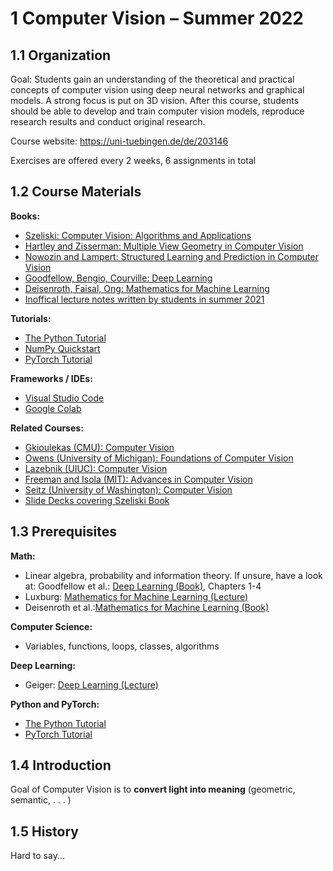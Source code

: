 # 1 Computer Vision – Summer 2022

## 1.1 Organization

Goal: Students gain an understanding of the theoretical and practical concepts of computer vision using deep neural networks and graphical models. A strong focus is put on 3D vision. After this course, students should be able to develop and train computer vision models, reproduce research results and conduct original research.

Course website: <https://uni-tuebingen.de/de/203146>

Exercises are offered every 2 weeks, 6 assignments in total

## 1.2 Course Materials

**Books:**

- [Szeliski: Computer Vision: Algorithms and Applications](http://szeliski.org/Book/)
- [Hartley and Zisserman: Multiple View Geometry in Computer Vision](https://www.robots.ox.ac.uk/~vgg/hzbook/)
- [Nowozin and Lampert: Structured Learning and Prediction in Computer Vision](https://pub.ist.ac.at/~chl/papers/nowozin-fnt2011.pdf)
- [Goodfellow, Bengio, Courville: Deep Learning](https://www.deeplearningbook.org/)
- [Deisenroth, Faisal, Ong: Mathematics for Machine Learning](https://mml-book.github.io/)
- [Inoffical lecture notes written by students in summer 2021](https://uni-tuebingen.de/de/203146)

**Tutorials:**

- [The Python Tutorial](https://docs.python.org/3/tutorial/)
- [NumPy Quickstart](https://numpy.org/devdocs/user/quickstart.html)
- [PyTorch Tutorial](https://pytorch.org/tutorials/)

**Frameworks / IDEs:**

- [Visual Studio Code](https://code.visualstudio.com/)
- [Google Colab](https://colab.research.google.com)

**Related Courses:**

- [Gkioulekas (CMU): Computer Vision](http://www.cs.cmu.edu/~16385/)
- [Owens (University of Michigan): Foundations of Computer Vision](https://web.eecs.umich.edu/~ahowens/eecs504/w20/)
- [Lazebnik (UIUC): Computer Vision](https://slazebni.cs.illinois.edu/spring19/)
- [Freeman and Isola (MIT): Advances in Computer Vision](http://6.869.csail.mit.edu/sp21/)
- [Seitz (University of Washington): Computer Vision](https://courses.cs.washington.edu/courses/cse576/20sp/)
- [Slide Decks covering Szeliski Book](http://szeliski.org/Book/)

## 1.3 Prerequisites

**Math:**

- Linear algebra, probability and information theory. If unsure, have a look at: Goodfellow et al.: [Deep Learning (Book)](https://www.deeplearningbook.org/), Chapters 1-4
- Luxburg: [Mathematics for Machine Learning (Lecture)](http://www.tml.cs.uni-tuebingen.de/teaching/2020_maths_for_ml/index.php)
- Deisenroth et al.:[Mathematics for Machine Learning (Book)](https://mml-book.github.io/)

**Computer Science:**

- Variables, functions, loops, classes, algorithms

**Deep Learning:**

- Geiger: [Deep Learning (Lecture)](https://uni-tuebingen.de/fakultaeten/mathematisch-naturwissenschaftliche-fakultaet/fachbereiche/informatik/lehrstuehle/autonomous-vision/lectures/deep-learning/)

**Python and PyTorch:**

- [The Python Tutorial](https://docs.python.org/3/tutorial/)
- [PyTorch Tutorial](https://pytorch.org/tutorials/)

## 1.4 Introduction

Goal of Computer Vision is to **convert light into meaning** (geometric, semantic, . . . )

## 1.5 History

Hard to say...
